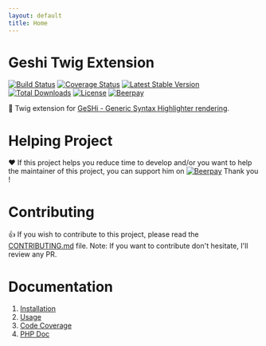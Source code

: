 ```yaml
---
layout: default
title: Home
---
```

Geshi Twig Extension
=======================

[![Build Status](https://travis-ci.org/neilime/geshi-twig-extension.svg?branch=master)](https://travis-ci.org/neilime/geshi-twig-extension)
[![Coverage Status](https://coveralls.io/repos/github/neilime/geshi-twig-extension/badge.svg)](https://coveralls.io/github/neilime/geshi-twig-extension)
[![Latest Stable Version](https://poser.pugx.org/neilime/geshi-twig-extension/v/stable)](https://packagist.org/packages/neilime/geshi-twig-extension)
[![Total Downloads](https://poser.pugx.org/neilime/geshi-twig-extension/downloads)](https://packagist.org/packages/neilime/geshi-twig-extension)
[![License](https://poser.pugx.org/neilime/geshi-twig-extension/license)](https://packagist.org/packages/neilime/geshi-twig-extension)
[![Beerpay](https://beerpay.io/neilime/geshi-twig-extension/badge.svg)](https://beerpay.io/neilime/geshi-twig-extension) 

📢 Twig extension for [GeSHi - Generic Syntax Highlighter rendering](http://qbnz.com/highlighter/index.php).

# Helping Project

❤️ If this project helps you reduce time to develop and/or you want to help the maintainer of this project, you can support him on [![Beerpay](https://beerpay.io/neilime/geshi-twig-extension/badge.svg)](https://beerpay.io/neilime/php-css-lint) Thank you !

# Contributing

👍 If you wish to contribute to this project, please read the [CONTRIBUTING.md](CONTRIBUTING.md) file. Note: If you want to contribute don't hesitate, I'll review any PR.

# Documentation

1. [Installation](https://github.com/neilime/geshi-twig-extension/wiki/Installation)
2. [Usage](https://github.com/neilime/geshi-twig-extension/wiki/Usage)
3. [Code Coverage](https://coveralls.io/github/neilime/geshi-twig-extension)
4. [PHP Doc](https://neilime.github.io/geshi-twig-extension/phpdoc)
